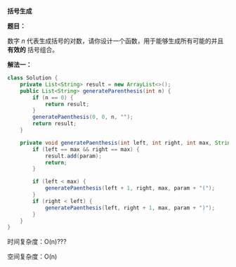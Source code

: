 **括号生成**

**题目：**

数字 *n* 代表生成括号的对数，请你设计一个函数，用于能够生成所有可能的并且 **有效的** 括号组合。

**解法一：**

```java
class Solution {
    private List<String> result = new ArrayList<>();
    public List<String> generateParenthesis(int n) {
        if (n == 0) {
            return result;
        }
        generatePaenthesis(0, 0, n, "");
        return result;
    }

    private void generatePaenthesis(int left, int right, int max, String param) {
        if (left == max && right == max) {
            result.add(param);
            return;
        }

        if (left < max) {
            generatePaenthesis(left + 1, right, max, param + "(");
        }
        if (right < left) {
            generatePaenthesis(left, right + 1, max, param + ")");
        }
    }
}
```

时间复杂度：O(n)???

空间复杂度：O(n)